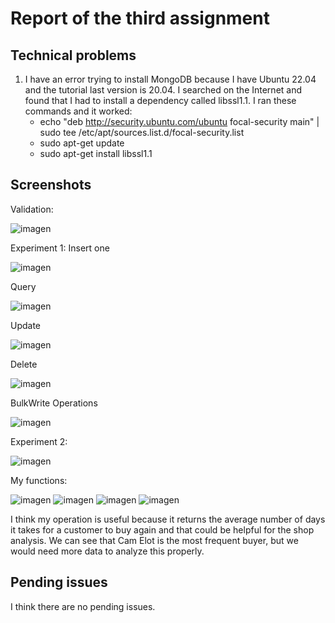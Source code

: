 # Report of the third assignment
## Technical problems
1. I have an error trying to install MongoDB because I have Ubuntu 22.04 and the tutorial last version is 20.04. I searched on the Internet and found that I had to install a dependency called libssl1.1. I ran these commands and it worked:
   - echo "deb http://security.ubuntu.com/ubuntu focal-security main" | sudo tee /etc/apt/sources.list.d/focal-security.list
   - sudo apt-get update
   - sudo apt-get install libssl1.1

## Screenshots
Validation:

![imagen](https://github.com/alejandrogc259/dat250/assets/76476629/8254306f-73c3-4869-9f81-a94b7fb330ea)

Experiment 1:
  Insert one
  
   ![imagen](https://github.com/alejandrogc259/dat250/assets/76476629/eddf59e5-8a1f-4896-a927-302ec62f7154)

  Query
  
   ![imagen](https://github.com/alejandrogc259/dat250/assets/76476629/46e432f4-aa61-4dc0-961d-fa0a07a89849)

  Update
  
   ![imagen](https://github.com/alejandrogc259/dat250/assets/76476629/baaa551b-2717-4322-8f89-90ace969a516)

  Delete
  
   ![imagen](https://github.com/alejandrogc259/dat250/assets/76476629/2e172e49-fa11-4319-b5b7-17cfbaadb59a)

  BulkWrite Operations
  
   ![imagen](https://github.com/alejandrogc259/dat250/assets/76476629/bff65c00-b443-4539-bf8e-9b2ef175c8f2)

Experiment 2:

![imagen](https://github.com/alejandrogc259/dat250/assets/76476629/c6ce2b8c-dfb8-441a-9d25-3ed8db763bc9)

My functions:

![imagen](https://github.com/alejandrogc259/dat250/assets/76476629/07463e43-6e92-47a4-b850-0c618883dfef)
![imagen](https://github.com/alejandrogc259/dat250/assets/76476629/ddbbe563-d1a8-45e1-b7e8-38c3931ef14a)
![imagen](https://github.com/alejandrogc259/dat250/assets/76476629/55cc5a31-df65-4841-bddc-c6efe0ad5432)
![imagen](https://github.com/alejandrogc259/dat250/assets/76476629/eb65dc04-83cb-41f4-99e1-74ea727d628f)

I think my operation is useful because it returns the average number of days it takes for a customer to buy again and that could be helpful for the shop analysis.
We can see that Cam Elot is the most frequent buyer, but we would need more data to analyze this properly.

## Pending issues
I think there are no pending issues.
